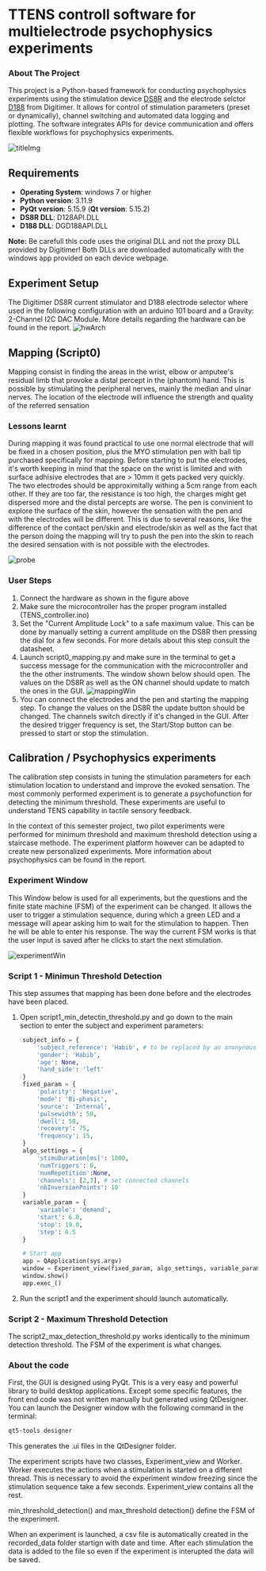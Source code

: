 # TTENS controll software for multielectrode psychophysics experiments

### About The Project
This project is a Python-based framework for conducting psychophysics experiments using the stimulation device [DS8R][DS8R-url] and the electrode selctor [D188][D188-url] from Digitimer. It allows for control of stimulation parameters (preset or dynamically), channel switching and automated data logging and plotting. The software integrates APIs for device communication and offers flexible workflows for  psychophysics experiments.

![titleImg](images/titleImage.png)

## Requirements
* __Operating System__: windows 7 or higher
* __Python version__: 3.11.9
* __PyQt version__: 5.15.9 (__Qt version__: 5.15.2)
* __DS8R DLL__: D128API.DLL 
* __D188 DLL__: DGD188API.DLL

__Note:__ Be carefull this code uses the original DLL and not the proxy DLL provided by Digitimer! Both DLLs are downloaded automatically with the windows app provided on each device webpage.


## Experiment Setup
The Digitimer DS8R current stimulator and D188 electrode selector where used in the following configuration with an arduino 101 board and a Gravity: 2-Channel I2C DAC Module. More details regarding the hardware can be found in the report.
![hwArch](images/hwArch.png)

## Mapping (Script0)
Mapping consist in finding the areas in the wrist, elbow or amputee's residual limb that provoke a distal percept in the (phantom) hand. This is possible by stimulating the peripheral nerves, mainly the median and ulnar nerves. The location of the electrode will influence the strength and quality of the referred sensation

### Lessons learnt
During mapping it was found practical to use one normal electrode that will be fixed in a chosen position, plus the MYO stimulation pen with ball tip purchased specifically for mapping. Before starting to put the electrodes, it's worth keeping in mind that the space on the wrist is limited and with surface adhisive electrodes that are > 10mm it gets packed very quickly. The two electrodes should be approximitally withing a 5cm range from each other. If they are too far, the resistance is too high, the charges might get dispersed more and the distal percepts are worse. The pen is convinient to explore the surface of the skin, however the sensation with the pen and with the electrodes will be different. This is due to several reasons, like the difference of the contact pen/skin and electrode/skin as well as the fact that the person doing the mapping will try to push the pen into the skin to reach the desired sensation with is not possible with the electrodes.

![probe](images/probe.png)

### User Steps
1. Connect the hardware as shown in the figure above
2. Make sure the microcontroller has the proper program installed (TENS_controller.ino)
3. Set the "Current Amplitude Lock" to a safe maximum value. This can be done by manually setting a current amplitude on the DS8R then pressing the dial for a few seconds. For more details about this step consult the datasheet.
4. Launch script0_mapping.py and make sure in the terminal to get a success message for the communication with the microcontroller and the the other instruments. The window shown below should open. The values on the DS8R as well as the ON channel should update to match the ones in the GUI.
![mappingWin](images/mappingWin.png)
5. You can connect the electrodes and the pen and starting the mapping step. To change the values on the DS8R the update button should be changed. The channels switch directly if it's changed in the GUI. After the desired trigger frequency is set, the Start/Stop button can be pressed to start or stop the stimulation.

## Calibration / Psychophysics experiments
The calibration step consists in tuning the stimulation parameters for each stimulation location to understand and improve the evoked sensation. The most commonly performed experiment is to generate a psychofunction for detecting the minimum threshold. These experiments are useful to understand TENS capability in tactile sensory feedback. 

In the context of this semester project, two pilot experiments were performed for minimum threshold and maximum threshold detection using a staircase methode. The experiment platform however can be adapted to create new personalized experiments. More information about psychophysics can be found in the report.

### Experiment Window
This Window below is used for all experiments, but the questions and the finite state machine (FSM) of the experiment can be changed. It allows the user to trigger a stimulation sequence, during which a green LED and a message will apear asking him to wait for the stimulation to happen. Then he will be able to enter his response. The way the current FSM works is that the user input is saved after he clicks to start the next stimulation.

![experimentWin](images/experimentWin.png)

### Script 1 - Minimun Threshold Detection
This step assumes that mapping has been done before and the electrodes have been placed. 

1. Open script1_min_detectin_threshold.py and go down to the main section to enter the subject and experiment parameters:
```py
    subject_info = {
        'subject_reference': 'Habib', # to be replaced by an anonynous reference
        'gender': 'Habib',
        'age': None,
        'hand_side': 'left'
    }
    fixed_param = {
        'polarity': 'Negative', 
        'mode': 'Bi-phasic',
        'source': 'Internal',
        'pulsewidth': 50,
        'dwell': 50,
        'recovery': 75,
        'frequency': 15,
    }
    algo_settings = {
        'stimuDuration[ms]': 1000,
        'numTriggers': 0,
        'numRepetition':None,
        'channels': [2,3], # set connected channels
        'nbInversionPoints': 10
    } 
    variable_param = {
        'variable': 'demand',
        'start': 6.0,
        'stop': 19.0,
        'step': 0.5
    }

    # Start app
    app = QApplication(sys.argv)
    window = Experiment_view(fixed_param, algo_settings, variable_param, subject_info)
    window.show()
    app.exec_()
```
2. Run the script1 and the experiment should launch automatically. 

### Script 2 - Maximum Threshold Detection
The script2_max_detection_threshold.py works identically to the minimum detection threshold. The FSM of the experiment is what changes.

### About the code
First, the GUI is designed using PyQt. This is a very easy and powerful library to build desktop applications. Except some specific features, the front end code was not written manually but generated using QtDesigner. You can launch the Designer window with the following command in the terminal:
```sh
qt5-tools designer
```
This generates the .ui files in the QtDesigner folder.

The experiment scripts have two classes, Experiment_view and Worker. Worker executes the actions when a stimulation is started on a different thread. This is necessary to avoid the experiment window freezing since the stimulation sequence take a few seconds. Experiment_view contains all the rest. 

min_threshold_detection() and max_threshold detection() define the FSM of the experiment.

When an experiment is launched, a csv file is automatically created in the recorded_data folder startign with date and time. After each stimulation the data is added to the file so even if the experiment is interupted the data will be saved.

<!-- MARKDOWN LINKS & IMAGES -->
[DS8R-url]: https://www.digitimer.com/product/human-neurophysiology/peripheral-stimulators/ds8r-biphasic-constant-current-stimulator/
[D188-url]: https://www.digitimer.com/product/human-neurophysiology/stimulator-accessories/d188-remote-electrode-selector/d188-remote-electrode-selector/